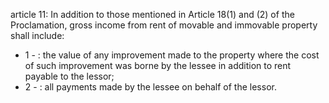 article 11: 
In addition to those mentioned in Article 18(1) and (2) of the Proclamation, gross income from rent of movable and immovable property shall include: 
<ul>
			<li>1 - : the value of any improvement made to the property where the cost of such improvement was borne by the lessee in addition to rent payable to the lessor; <ul>
			</ul></li>			<li>2 - : all payments made by the lessee on behalf of the lessor. <ul>
			</ul></li></ul>